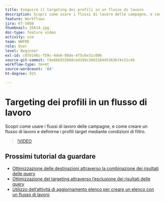 ```yaml
---
title: Eseguire il targeting dei profili in un flusso di lavoro
description: Scopri come usare i flussi di lavoro delle campagne, e come creare un flusso di lavoro e definirne i profili target mediante condizioni di filtro.
feature: Workflows
jira: KT-5080
thumbnail: 35614.jpg
doc-type: feature video
activity: use
team: WWFRE
role: User
level: Beginner
exl-id: c078146c-f59c-4de6-90de-4f5c6e31c096
source-git-commit: f4e86b933660ced199c30d318445363b74c51c4b
workflow-type: tm+mt
source-wordcount: '84'
ht-degree: 91%

---
```


# Targeting dei profili in un flusso di lavoro

Scopri come usare i flussi di lavoro delle campagne, e come creare un flusso di lavoro e definirne i profili target mediante condizioni di filtro.

>[!VIDEO](https://video.tv.adobe.com/v/35614?quality=12&learn=on)

## Prossimi tutorial da guardare

* [Ottimizzazione delle destinazioni attraverso la combinazione dei risultati delle query](/help/automating-with-workflows/refining-targets-by-combining-query-results.md)
* [Ottimizzazione del targeting attraverso l’esclusione dei risultati delle query](/help/automating-with-workflows/refining-targets-by-excluding-query-results.md)
* [Utilizzo dell’attività di aggiornamento elenco per creare un elenco con un flusso di lavoro](/help/automating-with-workflows/using-the-update-list-activity.md)
